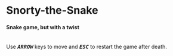 # Snorty-the-Snake
#### Snake game, but with a twist

<br>Use <kbd>***ARROW***</kbd> keys to move and <kbd>***ESC***</kbd> to restart the game after death.
